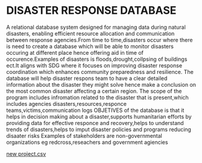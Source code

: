 # DISASTER RESPONSE DATABASE
 A relational database system designed for managing data during natural disasters, enabling efficient resource allocation and communication between response agencies.From time to time,disasters occur where there is need to create a database which will be able to monitor disasters occuring at different place hence offering aid in time of occurence.Examples of disasters is floods,drought,collpsing of buildings ect.It aligns with SDG where it focuses on improving disaster response coordination which enhances community preparedness and resilience.
 The database will help disaster respons team to have a clear detailed information about the disaster they might solve hence make a conclusion on the most common disaster affecting a certain region.
 The scope of the program includes infromation related to the disaster that is present,which includes agencies disasters,resources,responce teams,victims,communication logs
 OBJETIVES of the database is that it helps in decision making about a disaster,supports humanitarian efforts by providing data for effective responce and recovery,helps to understand trends of disasters,helps to imput disaster policies and programs reducing disaater risks
 Examples of stakeholders are non-governmental organizations eg redcross,reseachers and government agiencies


 
 [new project.csv](https://github.com/user-attachments/files/17779804/new.project.csv)

